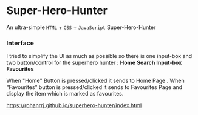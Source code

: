 
# Super-Hero-Hunter
An ultra-simple `HTML` + `CSS` + `JavaScript` Super-Hero-Hunter

### Interface
I tried to simplify the UI as much as possible so there is one input-box and two button/control for the superhero hunter : **Home**
**Search Input-box** **Favourites**

When "Home" Button is pressed/clicked it sends to Home Page .
When "Favourites" button is pressed/clicked it sends to Favourites Page and display the item which is marked as favourites.


https://rohanrrj.github.io/superhero-hunter/index.html
